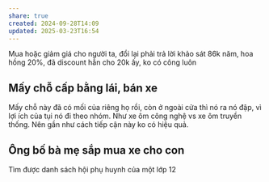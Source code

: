 ```yaml
---
share: true
created: 2024-09-28T14:09
updated: 2025-03-23T16:54
---
```

Mua hoặc giảm giá cho người ta, đổi lại phải trả lời khảo sát
86k năm, hoa hồng 20%, đã discount hẳn cho 20k ấy, ko có công luôn

## Mấy chỗ cấp bằng lái, bán xe
Mấy chỗ này đã có mối của riêng họ rồi, còn ở ngoài cửa thì nó ra nó đập, vì lợi ích của tụi nó đi theo nhóm. Như xe ôm công nghệ vs xe ôm truyền thống. Nên gần như cách tiếp cận này ko có hiệu quả.

## Ông bố bà mẹ sắp mua xe cho con
Tìm được danh sách hội phụ huynh của một lớp 12


